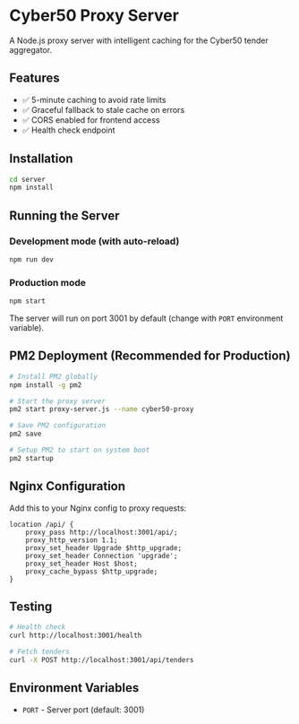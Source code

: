 # Cyber50 Proxy Server

A Node.js proxy server with intelligent caching for the Cyber50 tender aggregator.

## Features
- ✅ 5-minute caching to avoid rate limits
- ✅ Graceful fallback to stale cache on errors
- ✅ CORS enabled for frontend access
- ✅ Health check endpoint

## Installation

```bash
cd server
npm install
```

## Running the Server

### Development mode (with auto-reload)
```bash
npm run dev
```

### Production mode
```bash
npm start
```

The server will run on port 3001 by default (change with `PORT` environment variable).

## PM2 Deployment (Recommended for Production)

```bash
# Install PM2 globally
npm install -g pm2

# Start the proxy server
pm2 start proxy-server.js --name cyber50-proxy

# Save PM2 configuration
pm2 save

# Setup PM2 to start on system boot
pm2 startup
```

## Nginx Configuration

Add this to your Nginx config to proxy requests:

```nginx
location /api/ {
    proxy_pass http://localhost:3001/api/;
    proxy_http_version 1.1;
    proxy_set_header Upgrade $http_upgrade;
    proxy_set_header Connection 'upgrade';
    proxy_set_header Host $host;
    proxy_cache_bypass $http_upgrade;
}
```

## Testing

```bash
# Health check
curl http://localhost:3001/health

# Fetch tenders
curl -X POST http://localhost:3001/api/tenders
```

## Environment Variables

- `PORT` - Server port (default: 3001)
